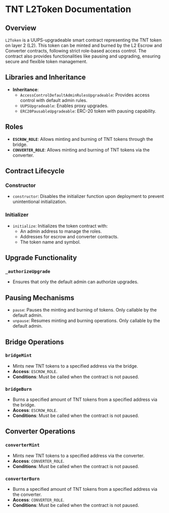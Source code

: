# TNT L2Token Documentation

## Overview
`L2Token` is a UUPS-upgradeable smart contract representing the TNT token on layer 2 (L2). This token can be minted and burned by the L2 Escrow and Converter contracts, following strict role-based access control. The contract also provides functionalities like pausing and upgrading, ensuring secure and flexible token management.

## Libraries and Inheritance
- **Inheritance**:
  - `AccessControlDefaultAdminRulesUpgradeable`: Provides access control with default admin rules.
  - `UUPSUpgradeable`: Enables proxy upgrades.
  - `ERC20PausableUpgradeable`: ERC-20 token with pausing capability.

## Roles
- **`ESCROW_ROLE`**: Allows minting and burning of TNT tokens through the bridge.
- **`CONVERTER_ROLE`**: Allows minting and burning of TNT tokens via the converter.

## Contract Lifecycle
### Constructor
- `constructor`: Disables the initializer function upon deployment to prevent unintentional initialization.

### Initializer
- `initialize`: Initializes the token contract with:
  - An admin address to manage the roles.
  - Addresses for escrow and converter contracts.
  - The token name and symbol.

## Upgrade Functionality
### `_authorizeUpgrade`
- Ensures that only the default admin can authorize upgrades.

## Pausing Mechanisms
- `pause`: Pauses the minting and burning of tokens. Only callable by the default admin.
- `unpause`: Resumes minting and burning operations. Only callable by the default admin.

## Bridge Operations
### `bridgeMint`
- Mints new TNT tokens to a specified address via the bridge.
- **Access**: `ESCROW_ROLE`.
- **Conditions**: Must be called when the contract is not paused.

### `bridgeBurn`
- Burns a specified amount of TNT tokens from a specified address via the bridge.
- **Access**: `ESCROW_ROLE`.
- **Conditions**: Must be called when the contract is not paused.

## Converter Operations
### `converterMint`
- Mints new TNT tokens to a specified address via the converter.
- **Access**: `CONVERTER_ROLE`.
- **Conditions**: Must be called when the contract is not paused.

### `converterBurn`
- Burns a specified amount of TNT tokens from a specified address via the converter.
- **Access**: `CONVERTER_ROLE`.
- **Conditions**: Must be called when the contract is not paused.
